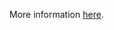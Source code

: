 More information [here](https://docs.prismacloud.io/en/enterprise-edition/policy-reference/aws-policies/aws-general-policies/ensure-aws-kinesis-firehose-delivery-streams-are-encrypted-with-cmk).
